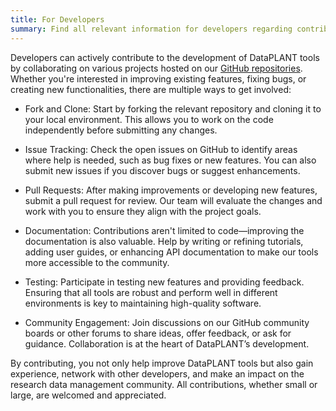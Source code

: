 ```yaml
---
title: For Developers
summary: Find all relevant information for developers regarding contributions.
---
```

Developers can actively contribute to the development of DataPLANT tools by collaborating on various projects hosted on our [GitHub repositories](https://github.com/nfdi4plants).
Whether you're interested in improving existing features, fixing bugs, or creating new functionalities, there are multiple ways to get involved:

- Fork and Clone: Start by forking the relevant repository and cloning it to your local environment.
This allows you to work on the code independently before submitting any changes.

- Issue Tracking: Check the open issues on GitHub to identify areas where help is needed, such as bug fixes or new features.
You can also submit new issues if you discover bugs or suggest enhancements.

- Pull Requests: After making improvements or developing new features, submit a pull request for review.
Our team will evaluate the changes and work with you to ensure they align with the project goals.

- Documentation: Contributions aren't limited to code—improving the documentation is also valuable.
Help by writing or refining tutorials, adding user guides, or enhancing API documentation to make our tools more accessible to the community.

- Testing: Participate in testing new features and providing feedback.
Ensuring that all tools are robust and perform well in different environments is key to maintaining high-quality software.

- Community Engagement: Join discussions on our GitHub community boards or other forums to share ideas, offer feedback, or ask for guidance.
Collaboration is at the heart of DataPLANT’s development.

By contributing, you not only help improve DataPLANT tools but also gain experience, network with other developers, and make an impact on the research data management community.
All contributions, whether small or large, are welcomed and appreciated.